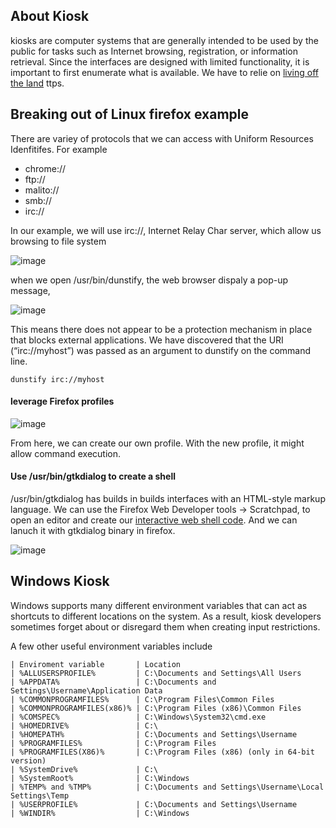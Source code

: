 ## About Kiosk
kiosks are computer systems that are generally intended to be used by the public for tasks such as Internet browsing, registration, or information retrieval. Since the interfaces are designed with limited functionality, it is important to first enumerate
what is available. We have to relie on [living off the land](https://github.com/LOLBAS-Project/LOLBAS) ttps.

## Breaking out of Linux firefox example

There are variey of protocols that we can access with Uniform Resources Idenfitifes. For example
- chrome://
- ftp://
- malito://
- smb://
- irc://

In our example, we will use irc://, Internet Relay Char server, which allow us browsing to file system 

![image](https://user-images.githubusercontent.com/24555370/145454549-d1099b6f-fa85-4a62-9ee2-f2e27457dad0.png)

when we open /usr/bin/dunstify, the web browser dispaly a pop-up message,

![image](https://user-images.githubusercontent.com/24555370/145454909-5304d73e-63bd-49b6-b7f5-664fe986ea58.png)

This means there does not appear to be a protection mechanism in place that blocks
external applications. We have discovered that the URI (“irc://myhost”) was passed as an
argument to dunstify on the command line.
```
dunstify irc://myhost
```

#### leverage Firefox profiles

![image](https://user-images.githubusercontent.com/24555370/145455760-0cfadcfd-8e33-4d7c-914d-61777c404e7b.png)

From here, we can create our own profile. With the new profile, it might allow command execution.

#### Use /usr/bin/gtkdialog to create a shell

/usr/bin/gtkdialog has builds in builds interfaces with an HTML-style markup language. 
We can use the Firefox Web Developer tools -> Scratchpad, to open an editor and create our [interactive web shell code](/09KioskBreakouts/webshell.html). And we can lanuch it with gtkdialog binary in firefox.

![image](https://user-images.githubusercontent.com/24555370/145457801-0c83251d-5149-47b7-818d-c9a6c2f8f31d.png)

## Windows Kiosk 

Windows supports many different environment variables that can act as shortcuts to different locations on the system. As a result, kiosk developers sometimes forget about or disregard them when creating input restrictions.

A few other useful environment variables include
```
| Enviroment variable       | Location  
| %ALLUSERSPROFILE%         | C:\Documents and Settings\All Users
| %APPDATA%                 | C:\Documents and Settings\Username\Application Data
| %COMMONPROGRAMFILES%      | C:\Program Files\Common Files
| %COMMONPROGRAMFILES(x86)% | C:\Program Files (x86)\Common Files
| %COMSPEC%                 | C:\Windows\System32\cmd.exe
| %HOMEDRIVE%               | C:\
| %HOMEPATH%                | C:\Documents and Settings\Username
| %PROGRAMFILES%            | C:\Program Files
| %PROGRAMFILES(X86)%       | C:\Program Files (x86) (only in 64-bit version)
| %SystemDrive%             | C:\
| %SystemRoot%              | C:\Windows
| %TEMP% and %TMP%          | C:\Documents and Settings\Username\Local Settings\Temp
| %USERPROFILE%             | C:\Documents and Settings\Username
| %WINDIR%                  | C:\Windows
```
